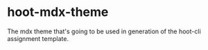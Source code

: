 # hoot-mdx-theme
The mdx theme that's going to be used in generation of the hoot-cli assignment template.
